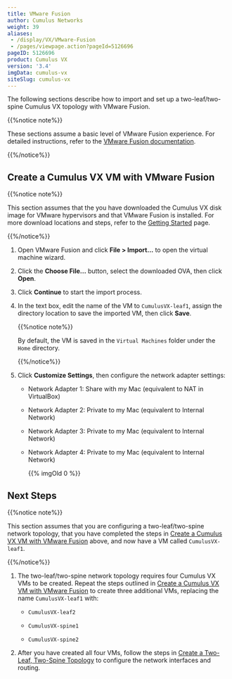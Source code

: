 ```yaml
---
title: VMware Fusion
author: Cumulus Networks
weight: 39
aliases:
 - /display/VX/VMware-Fusion
 - /pages/viewpage.action?pageId=5126696
pageID: 5126696
product: Cumulus VX
version: '3.4'
imgData: cumulus-vx
siteSlug: cumulus-vx
---
```

The following sections describe how to import and set up a
two-leaf/two-spine Cumulus VX topology with VMware Fusion.

{{%notice note%}}

These sections assume a basic level of VMware Fusion experience. For
detailed instructions, refer to the [VMware Fusion
documentation](https://www.vmware.com/support/pubs/fusion_pubs.html).

{{%/notice%}}

## <span>Create a Cumulus VX VM with VMware Fusion</span>

{{%notice note%}}

This section assumes that the you have downloaded the Cumulus VX disk
image for VMware hypervisors and that VMware Fusion is installed. For
more download locations and steps, refer to the [Getting
Started](/cumulus-vx/Getting-Started/) page.

{{%/notice%}}

1.  Open VMware Fusion and click **File \> Import...** to open the
    virtual machine wizard.

2.  Click the **Choose File...** button, select the downloaded OVA, then
    click **Open**.

3.  Click **Continue** to start the import process.

4.  In the text box, edit the name of the VM to `CumulusVX-leaf1`,
    assign the directory location to save the imported VM, then click
    **Save**.
    
    {{%notice note%}}
    
    By default, the VM is saved in the `Virtual Machines` folder under
    the `Home` directory.
    
    {{%/notice%}}

5.  Click **Customize Settings**, then configure the network adapter
    settings:
    
      - Network Adapter 1: Share with my Mac (equivalent to NAT in
        VirtualBox)
    
      - Network Adapter 2: Private to my Mac (equivalent to Internal
        Network)
    
      - Network Adapter 3: Private to my Mac (equivalent to Internal
        Network)
    
      - Network Adapter 4: Private to my Mac (equivalent to Internal
        Network)
        
        {{% imgOld 0 %}}

## <span>Next Steps</span>

{{%notice note%}}

This section assumes that you are configuring a two-leaf/two-spine
network topology, that you have completed the steps in [Create a Cumulus
VX VM with VMware
Fusion](#src-5126696_VMwareFusion-CreateaCumulusVXVirtualMachinewithVMwareFusion)
above, and now have a VM called `CumulusVX-leaf1`.

{{%/notice%}}

1.  The two-leaf/two-spine network topology requires four Cumulus VX VMs
    to be created. Repeat the steps outlined in [Create a Cumulus VX VM
    with VMware
    Fusion](#src-5126696_VMwareFusion-CreateaCumulusVXVirtualMachinewithVMwareFusion)
    to create three additional VMs, replacing the name `CumulusVX-leaf1`
    with:
    
      - `CumulusVX-leaf2`
    
      - `CumulusVX-spine1`
    
      - `CumulusVX-spine2`

2.  After you have created all four VMs, follow the steps in [Create a
    Two-Leaf, Two-Spine
    Topology](/cumulus-vx/Create-a-Two-Leaf-Two-Spine-Topology) to
    configure the network interfaces and routing.

<article id="html-search-results" class="ht-content" style="display: none;">

</article>

<footer id="ht-footer">

</footer>
